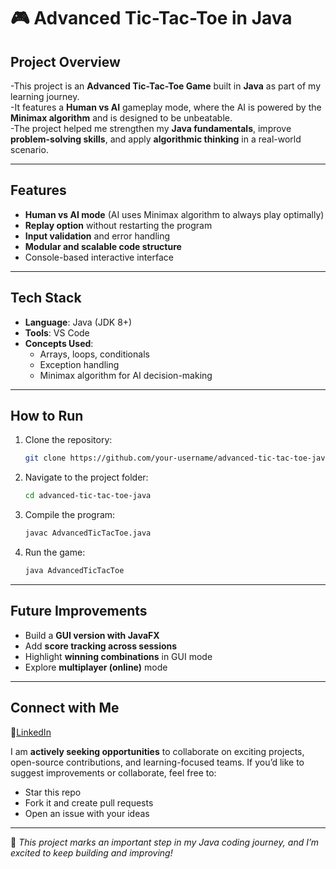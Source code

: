 # 🎮 Advanced Tic-Tac-Toe in Java  

## Project Overview  
-This project is an **Advanced Tic-Tac-Toe Game** built in **Java** as part of my learning journey.  
-It features a **Human vs AI** gameplay mode, where the AI is powered by the **Minimax algorithm** and is designed to be unbeatable.  
-The project helped me strengthen my **Java fundamentals**, improve **problem-solving skills**, and apply **algorithmic thinking** in a real-world scenario.  

---

##  Features  
-  **Human vs AI mode** (AI uses Minimax algorithm to always play optimally)  
-  **Replay option** without restarting the program  
-  **Input validation** and error handling  
-  **Modular and scalable code structure**  
-  Console-based interactive interface  

---

## Tech Stack  
- **Language**: Java (JDK 8+)  
- **Tools**: VS Code 
- **Concepts Used**:  
  - Arrays, loops, conditionals  
  - Exception handling  
  - Minimax algorithm for AI decision-making  

---

##  How to Run  
1. Clone the repository:  
   ```bash
   git clone https://github.com/your-username/advanced-tic-tac-toe-java.git
   ````

2. Navigate to the project folder:

   ```bash
   cd advanced-tic-tac-toe-java
   ```
3. Compile the program:

   ```bash
   javac AdvancedTicTacToe.java
   ```
4. Run the game:

   ```bash
   java AdvancedTicTacToe
   ```

---

##  Future Improvements

*  Build a **GUI version with JavaFX**
*  Add **score tracking across sessions**
*  Highlight **winning combinations** in GUI mode
*  Explore **multiplayer (online)** mode

---

##  Connect with Me

🔗[LinkedIn](https://www.linkedin.com/in/saadhitya-sutish/)


I am **actively seeking opportunities** to collaborate on exciting projects, open-source contributions, and learning-focused teams.
If you’d like to suggest improvements or collaborate, feel free to:

*  Star this repo
*  Fork it and create pull requests
*  Open an issue with your ideas



---

📌 *This project marks an important step in my Java coding journey, and I’m excited to keep building and improving!* 



